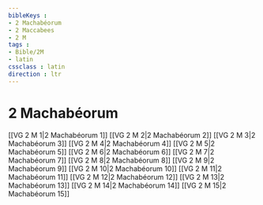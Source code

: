 ```yaml
---
bibleKeys : 
- 2 Machabéorum
- 2 Maccabees
- 2 M
tags : 
- Bible/2M
- latin
cssclass : latin
direction : ltr
---
```


# 2 Machabéorum

[[VG 2 M 1|2 Machabéorum 1]]
[[VG 2 M 2|2 Machabéorum 2]]
[[VG 2 M 3|2 Machabéorum 3]]
[[VG 2 M 4|2 Machabéorum 4]]
[[VG 2 M 5|2 Machabéorum 5]]
[[VG 2 M 6|2 Machabéorum 6]]
[[VG 2 M 7|2 Machabéorum 7]]
[[VG 2 M 8|2 Machabéorum 8]]
[[VG 2 M 9|2 Machabéorum 9]]
[[VG 2 M 10|2 Machabéorum 10]]
[[VG 2 M 11|2 Machabéorum 11]]
[[VG 2 M 12|2 Machabéorum 12]]
[[VG 2 M 13|2 Machabéorum 13]]
[[VG 2 M 14|2 Machabéorum 14]]
[[VG 2 M 15|2 Machabéorum 15]]
